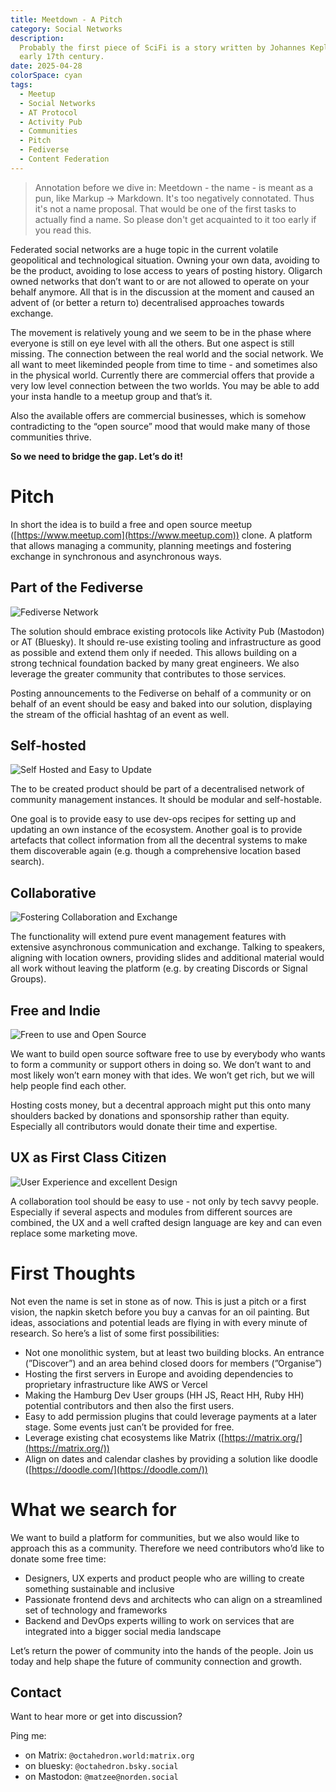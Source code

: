 ```yaml
---
title: Meetdown - A Pitch
category: Social Networks
description:
  Probably the first piece of SciFi is a story written by Johannes Kepler in the
  early 17th century.
date: 2025-04-28
colorSpace: cyan
tags:
  - Meetup
  - Social Networks
  - AT Protocol
  - Activity Pub
  - Communities
  - Pitch
  - Fediverse
  - Content Federation
---
```


> Annotation before we dive in: Meetdown - the name - is meant as a pun, like
> Markup -> Markdown. It's too negatively connotated. Thus it's not a name
> proposal. That would be one of the first tasks to actually find a name. So
> please don't get acquainted to it too early if you read this.

Federated social networks are a huge topic in the current volatile geopolitical
and technological situation. Owning your own data, avoiding to be the product,
avoiding to lose access to years of posting history. Oligarch owned networks
that don’t want to or are not allowed to operate on your behalf anymore. All
that is in the discussion at the moment and caused an advent of (or better a
return to) decentralised approaches towards exchange.

The movement is relatively young and we seem to be in the phase where everyone
is still on eye level with all the others. But one aspect is still missing. The
connection between the real world and the social network. We all want to meet
likeminded people from time to time - and sometimes also in the physical world.
Currently there are commercial offers that provide a very low level connection
between the two worlds. You may be able to add your insta handle to a meetup
group and that’s it.

Also the available offers are commercial businesses, which is somehow
contradicting to the “open source” mood that would make many of those
communities thrive.

**So we need to bridge the gap. Let’s do it!**

# Pitch

In short the idea is to build a free and open source meetup
([https://www.meetup.com](https://www.meetup.com)) clone. A platform that allows
managing a community, planning meetings and fostering exchange in synchronous
and asynchronous ways.

## Part of the Fediverse

![Fediverse Network](/img/posts/2025/meetdown-fediverse-l.jpg)

The solution should embrace existing protocols like Activity Pub (Mastodon) or
AT (Bluesky). It should re-use existing tooling and infrastructure as good as
possible and extend them only if needed. This allows building on a strong
technical foundation backed by many great engineers. We also leverage the
greater community that contributes to those services.

Posting announcements to the Fediverse on behalf of a community or on behalf of
an event should be easy and baked into our solution, displaying the stream of
the official hashtag of an event as well.

## Self-hosted

![Self Hosted and Easy to Update](/img/posts/2025/meetdown-self-hosted-l.jpg)

The to be created product should be part of a decentralised network of community
management instances. It should be modular and self-hostable.

One goal is to provide easy to use dev-ops recipes for setting up and updating
an own instance of the ecosystem. Another goal is to provide artefacts that
collect information from all the decentral systems to make them discoverable
again (e.g. though a comprehensive location based search).

## Collaborative

![Fostering Collaboration and Exchange](/img/posts/2025/meetdown-collab-l.jpg)

The functionality will extend pure event management features with extensive
asynchronous communication and exchange. Talking to speakers, aligning with
location owners, providing slides and additional material would all work without
leaving the platform (e.g. by creating Discords or Signal Groups).

## Free and Indie

![Freen to use and Open Source](/img/posts/2025/meetdown-open-l.jpg)

We want to build open source software free to use by everybody who wants to form
a community or support others in doing so. We don’t want to and most likely
won’t earn money with that ides. We won’t get rich, but we will help people find
each other.

Hosting costs money, but a decentral approach might put this onto many shoulders
backed by donations and sponsorship rather than equity. Especially all
contributors would donate their time and expertise.

## UX as First Class Citizen

![User Experience and excellent Design](/img/posts/2025/meetdown-ux-l.jpg)

A collaboration tool should be easy to use - not only by tech savvy people.
Especially if several aspects and modules from different sources are combined,
the UX and a well crafted design language are key and can even replace some
marketing move.

# First Thoughts

Not even the name is set in stone as of now. This is just a pitch or a first
vision, the napkin sketch before you buy a canvas for an oil painting. But
ideas, associations and potential leads are flying in with every minute of
research. So here’s a list of some first possibilities:

- Not one monolithic system, but at least two building blocks. An entrance
  (”Discover”) and an area behind closed doors for members (”Organise”)
- Hosting the first servers in Europe and avoiding dependencies to proprietary
  infrastructure like AWS or Vercel
- Making the Hamburg Dev User groups (HH JS, React HH, Ruby HH) potential
  contributors and then also the first users.
- Easy to add permission plugins that could leverage payments at a later stage.
  Some events just can’t be provided for free.
- Leverage existing chat ecosystems like Matrix
  ([https://matrix.org/](https://matrix.org/))
- Align on dates and calendar clashes by providing a solution like doodle
  ([https://doodle.com/](https://doodle.com/))

# What we search for

We want to build a platform for communities, but we also would like to approach
this as a community. Therefore we need contributors who’d like to donate some
free time:

- Designers, UX experts and product people who are willing to create something
  sustainable and inclusive
- Passionate frontend devs and architects who can align on a streamlined set of
  technology and frameworks
- Backend and DevOps experts willing to work on services that are integrated
  into a bigger social media landscape

Let’s return the power of community into the hands of the people. Join us today
and help shape the future of community connection and growth.

## Contact

Want to hear more or get into discussion?

Ping me:

- on Matrix: `@octahedron.world:matrix.org`
- on bluesky: `@octahedron.bsky.social`
- on Mastodon: `@matzee@norden.social`

